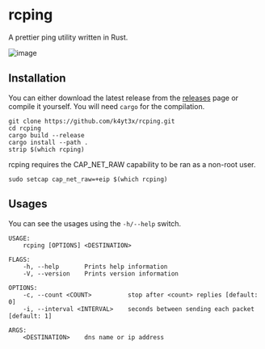 # rcping

A prettier ping utility written in Rust.

![image](https://user-images.githubusercontent.com/21986859/121146945-6a183200-c80e-11eb-878c-f9fb10682944.png)

## Installation

You can either download the latest release from the [releases](https://github.com/k4yt3x/rcping/releases) page or compile it yourself. You will need `cargo` for the compilation.

```shell
git clone https://github.com/k4yt3x/rcping.git
cd rcping
cargo build --release
cargo install --path .
strip $(which rcping)
```

rcping requires the CAP_NET_RAW capability to be ran as a non-root user.

```shell
sudo setcap cap_net_raw=+eip $(which rcping)
```

## Usages

You can see the usages using the `-h/--help` switch.

```console
USAGE:
    rcping [OPTIONS] <DESTINATION>

FLAGS:
    -h, --help       Prints help information
    -V, --version    Prints version information

OPTIONS:
    -c, --count <COUNT>          stop after <count> replies [default: 0]
    -i, --interval <INTERVAL>    seconds between sending each packet [default: 1]

ARGS:
    <DESTINATION>    dns name or ip address
```
